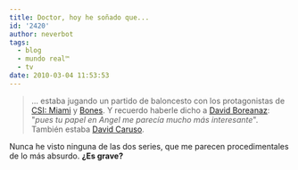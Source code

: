 ```yaml
---
title: Doctor, hoy he soñado que...
id: '2420'
author: neverbot
tags:
  - blog
  - mundo real™
  - tv
date: 2010-03-04 11:53:53
---
```


> ... estaba jugando un partido de baloncesto con los protagonistas de [CSI: Miami](http://www.tv.com/csi-miami/show/8460/summary.html) y [Bones](http://www.tv.com/bones/show/33332/summary.html). Y recuerdo haberle dicho a [David Boreanaz](http://www.imdb.com/name/nm0004770/): "_pues tu papel en Angel me parecía mucho más interesante_". También estaba [David Caruso](http://www.imdb.com/name/nm0000325/).

Nunca he visto ninguna de las dos series, que me parecen procedimentales de lo más absurdo. **¿Es grave?**
